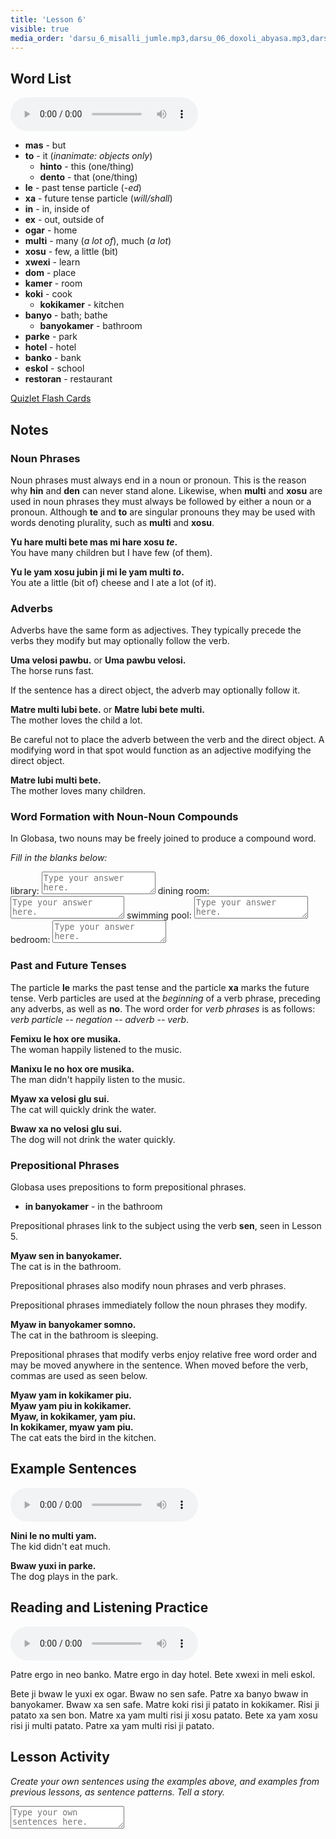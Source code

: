 ```yaml
---
title: 'Lesson 6'
visible: true
media_order: 'darsu_6_misalli_jumle.mp3,darsu_06_doxoli_abyasa.mp3,darsu_06_lexilista.mp3'
---
```


## Word List

<audio controls>
 <source src="/darsu/06/darsu_06_lexilista.mp3" type="audio/mp3" />
 <p>Your user agent does not support the HTML5 Audio element.</p>
</audio>

* **mas** - but
* **to** - it (_inanimate: objects only_)
	* **hinto** - this (one/thing)
	* **dento** - that (one/thing)
* **le** - past tense particle (_-ed_)
* **xa** - future tense particle (_will/shall_)
* **in** - in, inside of
* **ex** - out, outside of
* **ogar** - home
* **multi** - many (_a lot of_), much (_a lot_)
* **xosu** - few, a little (bit)
* **xwexi** - learn
* **dom** - place
* **kamer** - room
* **koki** - cook
	* **kokikamer** - kitchen
* **banyo** - bath; bathe
	* **banyokamer** - bathroom
* **parke** - park
* **hotel** - hotel
* **banko** - bank
* **eskol** - school
* **restoran** - restaurant

[Quizlet Flash Cards](https://quizlet.com/556034531/globasa-101-lesson-6-flash-cards/)
 
## Notes

### Noun Phrases 

Noun phrases must always end in a noun or pronoun. This is the reason why **hin** and **den** can never stand alone. Likewise, when **multi** and **xosu** are used in noun phrases they must always be followed by either a noun or a pronoun. Although **te** and **to** are singular pronouns they may be used with words denoting plurality, such as **multi** and **xosu**. 

**Yu hare multi bete mas mi hare xosu _te_.**  
You have many children but I have few (of them). 

**Yu le yam xosu jubin ji mi le yam multi _to_.**  
You ate a little (bit of) cheese and I ate a lot (of it). 

### Adverbs

Adverbs have the same form as adjectives. They typically precede the verbs they modify but may optionally follow the verb.

**Uma velosi pawbu.** or **Uma pawbu velosi.**  
The horse runs fast.

If the sentence has a direct object, the adverb may optionally follow it.

**Matre multi lubi bete.** or **Matre lubi bete multi.**  
The mother loves the child a lot.

Be careful not to place the adverb between the verb and the direct object. A modifying word in that spot would function as an adjective modifying the direct object.

**Matre lubi multi bete.**  
The mother loves many children.

### Word Formation with Noun-Noun Compounds

In Globasa, two nouns may be freely joined to produce a compound word. 

_Fill in the blanks below:_

library: <textarea width="100%" spellcheck="false" placeholder="Type your answer here."></textarea>
dining room: <textarea width="100%" spellcheck="false" placeholder="Type your answer here."></textarea>
swimming pool: <textarea width="100%" spellcheck="false" placeholder="Type your answer here."></textarea>
bedroom: <textarea width="100%" spellcheck="false" placeholder="Type your answer here."></textarea>

### Past and Future Tenses

The particle **le** marks the past tense and the particle **xa** marks the future tense. Verb particles are used at the _beginning_ of a verb phrase, preceding any adverbs, as well as **no**. The word order for _verb phrases_ is as follows: _verb particle -- negation -- adverb -- verb_. 

**Femixu le hox ore musika.**    
The woman happily listened to the music. 

**Manixu le no hox ore musika.**    
The man didn't happily listen to the music.

**Myaw xa velosi glu sui.**    
The cat will quickly drink the water.

**Bwaw xa no velosi glu sui.**    
The dog will not drink the water quickly.

### Prepositional Phrases

Globasa uses prepositions to form prepositional phrases.

* **in banyokamer** - in the bathroom

Prepositional phrases link to the subject using the verb **sen**, seen in Lesson 5.  

**Myaw sen in banyokamer.**  
The cat is in the bathroom.

Prepositional phrases also modify noun phrases and verb phrases. 

Prepositional phrases immediately follow the noun phrases they modify.

**Myaw in banyokamer somno.**  
The cat in the bathroom is sleeping.

Prepositional phrases that modify verbs enjoy relative free word order and may be moved anywhere in the sentence. When moved before the verb, commas are used as seen below.

**Myaw yam in kokikamer piu.  
Myaw yam piu in kokikamer.  
Myaw, in kokikamer, yam piu.  
In kokikamer, myaw yam piu.**  
The cat eats the bird in the kitchen.

## Example Sentences

<audio controls>
 <source src="/darsu/06/darsu_6_misalli_jumle.mp3" type="audio/mp3" />
 <p>Your user agent does not support the HTML5 Audio element.</p>
</audio>

**Nini le no multi yam.**  
The kid didn't eat much.

**Bwaw yuxi in parke.**  
The dog plays in the park.

## Reading and Listening Practice

<audio controls>
 <source src="/darsu/06/darsu_06_doxoli_abyasa.mp3" type="audio/mp3" />
 <p>Your user agent does not support the HTML5 Audio element.</p>
</audio>

Patre ergo in neo banko. Matre ergo in day hotel. Bete xwexi in meli eskol.

Bete ji bwaw le yuxi ex ogar. Bwaw no sen safe. Patre xa banyo bwaw in banyokamer. Bwaw xa sen safe. Matre koki risi ji patato in kokikamer. Risi ji patato xa sen bon. Matre xa yam multi risi ji xosu patato. Bete xa yam xosu risi ji multi patato. Patre xa yam multi risi ji patato.

## Lesson Activity

_Create your own sentences using the examples above, and examples from previous lessons, as sentence patterns. Tell a story._

<textarea width="100%" spellcheck="false" placeholder="Type your own sentences here."></textarea>